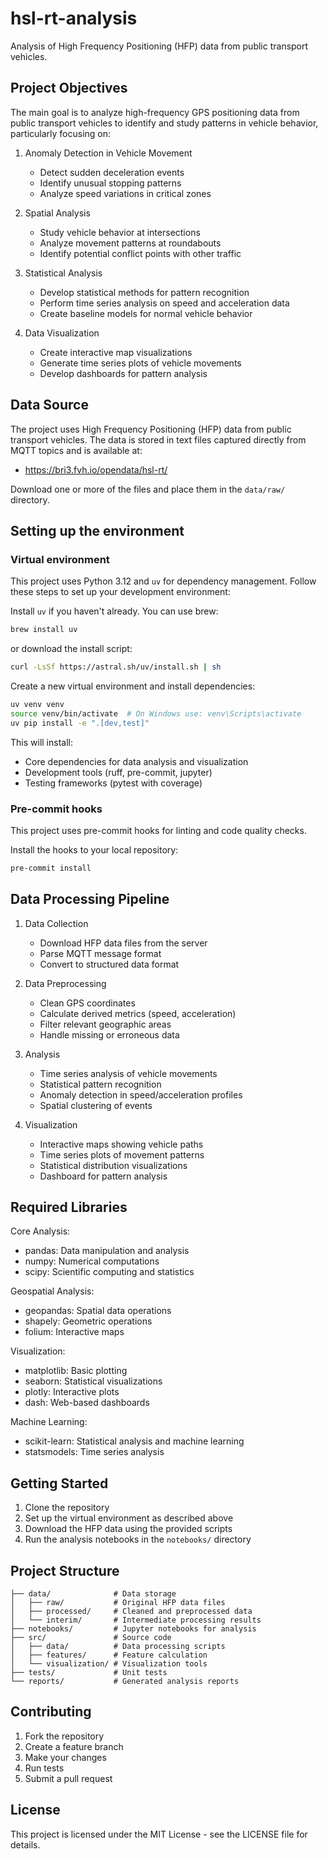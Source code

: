 # hsl-rt-analysis

Analysis of High Frequency Positioning (HFP) data from public transport vehicles.

## Project Objectives

The main goal is to analyze high-frequency GPS positioning data from public transport vehicles to identify and study patterns in vehicle behavior, particularly focusing on:

1. Anomaly Detection in Vehicle Movement
   - Detect sudden deceleration events
   - Identify unusual stopping patterns
   - Analyze speed variations in critical zones

2. Spatial Analysis
   - Study vehicle behavior at intersections
   - Analyze movement patterns at roundabouts
   - Identify potential conflict points with other traffic

3. Statistical Analysis
   - Develop statistical methods for pattern recognition
   - Perform time series analysis on speed and acceleration data
   - Create baseline models for normal vehicle behavior

4. Data Visualization
   - Create interactive map visualizations
   - Generate time series plots of vehicle movements
   - Develop dashboards for pattern analysis

## Data Source

The project uses High Frequency Positioning (HFP) data from public transport vehicles. The data is stored in text files captured directly from MQTT topics and is available at:
- https://bri3.fvh.io/opendata/hsl-rt/

Download one or more of the files and place them in the `data/raw/` directory.

## Setting up the environment

### Virtual environment

This project uses Python 3.12 and `uv` for dependency management. Follow these steps to set up your development environment:

Install `uv` if you haven't already. You can use brew:

```bash
brew install uv
```

or download the install script:
```bash
curl -LsSf https://astral.sh/uv/install.sh | sh
```

Create a new virtual environment and install dependencies:
```bash
uv venv venv
source venv/bin/activate  # On Windows use: venv\Scripts\activate
uv pip install -e ".[dev,test]"
```

This will install:
- Core dependencies for data analysis and visualization
- Development tools (ruff, pre-commit, jupyter)
- Testing frameworks (pytest with coverage)

### Pre-commit hooks

This project uses pre-commit hooks for linting and code quality checks.

Install the hooks to your local repository:
```bash
pre-commit install
```

## Data Processing Pipeline

1. Data Collection
   - Download HFP data files from the server
   - Parse MQTT message format
   - Convert to structured data format

2. Data Preprocessing
   - Clean GPS coordinates
   - Calculate derived metrics (speed, acceleration)
   - Filter relevant geographic areas
   - Handle missing or erroneous data

3. Analysis
   - Time series analysis of vehicle movements
   - Statistical pattern recognition
   - Anomaly detection in speed/acceleration profiles
   - Spatial clustering of events

4. Visualization
   - Interactive maps showing vehicle paths
   - Time series plots of movement patterns
   - Statistical distribution visualizations
   - Dashboard for pattern analysis

## Required Libraries

Core Analysis:
- pandas: Data manipulation and analysis
- numpy: Numerical computations
- scipy: Scientific computing and statistics

Geospatial Analysis:
- geopandas: Spatial data operations
- shapely: Geometric operations
- folium: Interactive maps

Visualization:
- matplotlib: Basic plotting
- seaborn: Statistical visualizations
- plotly: Interactive plots
- dash: Web-based dashboards

Machine Learning:
- scikit-learn: Statistical analysis and machine learning
- statsmodels: Time series analysis

## Getting Started

1. Clone the repository
2. Set up the virtual environment as described above
3. Download the HFP data using the provided scripts
4. Run the analysis notebooks in the `notebooks/` directory

## Project Structure

```
├── data/              # Data storage
│   ├── raw/           # Original HFP data files
│   ├── processed/     # Cleaned and preprocessed data
│   └── interim/       # Intermediate processing results
├── notebooks/         # Jupyter notebooks for analysis
├── src/               # Source code
│   ├── data/          # Data processing scripts
│   ├── features/      # Feature calculation
│   └── visualization/ # Visualization tools
├── tests/             # Unit tests
└── reports/           # Generated analysis reports
```

## Contributing

1. Fork the repository
2. Create a feature branch
3. Make your changes
4. Run tests
5. Submit a pull request

## License

This project is licensed under the MIT License - see the LICENSE file for details.
